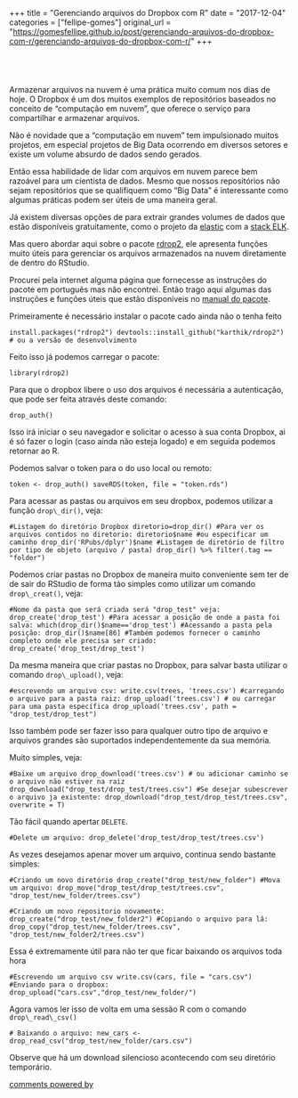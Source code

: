 +++
title = "Gerenciando arquivos do Dropbox com R"
date = "2017-12-04"
categories = ["fellipe-gomes"]
original_url = "https://gomesfellipe.github.io/post/gerenciando-arquivos-do-dropbox-com-r/gerenciando-arquivos-do-dropbox-com-r/"
+++

<p id="main">
<article class="post">
<header>
</header>
<a href="https://gomesfellipe.github.io/post/gerenciando-arquivos-do-dropbox-com-r/gerenciando-arquivos-do-dropbox-com-r/" class="image featured">
<img src="https://gomesfellipe.github.io/img/2017/12/dropbox-R.png" alt="">
</a>
<p>
Armazenar arquivos na nuvem é uma prática muito comum nos dias de hoje.
O Dropbox é um dos muitos exemplos de repositórios baseados no conceito
de “computação em nuvem”, que oferece o serviço para compartilhar e
armazenar arquivos.
</p>
<p>
Não é novidade que a “computação em nuvem” tem impulsionado muitos
projetos, em especial projetos de Big Data ocorrendo em diversos setores
e existe um volume absurdo de dados sendo gerados.
</p>
<p>
Então essa habilidade de lidar com arquivos em nuvem parece bem razoável
para um cientista de dados. Mesmo que nossos repositórios não sejam
repositórios que se qualifiquem como “Big Data” é interessante como
algumas práticas podem ser úteis de uma maneira geral.
</p>
<p>
Já existem diversas opções de para extrair grandes volumes de dados que
estão disponíveis gratuitamente, como o projeto da
<a href="https://www.elastic.co/">elastic</a> com a
<a href="https://www.elastic.co/webinars/introduction-elk-stack">stack
ELK</a>.
</p>
<p>
Mas quero abordar aqui sobre o pacote
<a href="https://cran.r-project.org/web/packages/rdrop2/rdrop2.pdf">rdrop2</a>,
ele apresenta funções muito úteis para gerenciar os arquivos armazenados
na nuvem diretamente de dentro do RStudio.
</p>

<p>
Procurei pela internet alguma página que fornecesse as instruções do
pacote em português mas não encontrei. Então trago aqui algumas das
instruções e funções úteis que estão disponíveis no
<a href="https://github.com/karthik/rdrop2">manual do pacote</a>.
</p>
<p>
Primeiramente é necessário instalar o pacote cado ainda não o tenha
feito
</p>
<pre class="r"><code>install.packages(&quot;rdrop2&quot;) devtools::install_github(&quot;karthik/rdrop2&quot;) # ou a vers&#xE3;o de desenvolvimento</code></pre>
<p>
Feito isso já podemos carregar o pacote:
</p>
<pre class="r"><code>library(rdrop2)</code></pre>
<p>
Para que o dropbox libere o uso dos arquivos é necessária a
autenticação, que pode ser feita através deste comando:
</p>
<pre class="r"><code>drop_auth()</code></pre>
<p>
Isso irá iniciar o seu navegador e solicitar o acesso à sua conta
Dropbox, ai é só fazer o login (caso ainda não esteja logado) e em
seguida podemos retornar ao R.
</p>
<p>
Podemos salvar o token para o do uso local ou remoto:
</p>
<pre class="r"><code>token &lt;- drop_auth() saveRDS(token, file = &quot;token.rds&quot;)</code></pre>

<p>
Para acessar as pastas ou arquivos em seu dropbox, podemos utilizar a
função <code>drop\_dir()</code>, veja:
</p>
<pre class="r"><code>#Listagem do diret&#xF3;rio Dropbox diretorio=drop_dir() #Para ver os arquivos contidos no diretorio: diretorio$name #ou especificar um caminho drop_dir(&apos;RPubs/dplyr&apos;)$name #Listagem de diret&#xF3;rio de filtro por tipo de objeto (arquivo / pasta) drop_dir() %&gt;% filter(.tag == &quot;folder&quot;)</code></pre>

<p>
Podemos criar pastas no Dropbox de maneira muito conveniente sem ter de
de sair do RStudio de forma tão simples como utilizar um comando
<code>drop\_creat()</code>, veja:
</p>
<pre class="r"><code>#Nome da pasta que ser&#xE1; criada ser&#xE1; &quot;drop_test&quot; veja: drop_create(&apos;drop_test&apos;) #Para acessar a posi&#xE7;&#xE3;o de onde a pasta foi salva: which(drop_dir()$name==&apos;drop_test&apos;) #Acessando a pasta pela posi&#xE7;&#xE3;o: drop_dir()$name[86] #Tamb&#xE9;m podemos fornecer o caminho completo onde ele precisa ser criado: drop_create(&apos;drop_test/drop_test&apos;)</code></pre>

<p>
Da mesma maneira que criar pastas no Dropbox, para salvar basta utilizar
o comando <code>drop\_upload()</code>, veja:
</p>
<pre class="r"><code>#escrevendo um arquivo csv: write.csv(trees, &apos;trees.csv&apos;) #carregando o arquivo para a pasta raiz: drop_upload(&apos;trees.csv&apos;) # ou carregar para uma pasta espec&#xED;fica drop_upload(&apos;trees.csv&apos;, path = &quot;drop_test/drop_test&quot;)</code></pre>
<p>
Isso também pode ser fazer isso para qualquer outro tipo de arquivo e
arquivos grandes são suportados independentemente da sua memória.
</p>

<p>
Muito simples, veja:
</p>
<pre class="r"><code>#Baixe um arquivo drop_download(&apos;trees.csv&apos;) # ou adicionar caminho se o arquivo n&#xE3;o estiver na raiz drop_download(&quot;drop_test/drop_test/trees.csv&quot;) #Se desejar subescrever o arquivo ja existente: drop_download(&quot;drop_test/drop_test/trees.csv&quot;, overwrite = T)</code></pre>

<p>
Tão fácil quando apertar <code>DELETE</code>.
</p>
<pre class="r"><code>#Delete um arquivo: drop_delete(&apos;drop_test/drop_test/trees.csv&apos;)</code></pre>

<p>
As vezes desejamos apenar mover um arquivo, continua sendo bastante
simples:
</p>
<pre class="r"><code>#Criando um novo diret&#xF3;rio drop_create(&quot;drop_test/new_folder&quot;) #Mova um arquivo: drop_move(&quot;drop_test/drop_test/trees.csv&quot;, &quot;drop_test/new_folder/trees.csv&quot;)</code></pre>

<pre class="r"><code>#Criando um novo repositorio novamente: drop_create(&quot;drop_test/new_folder2&quot;) #Copiando o arquivo para l&#xE1;: drop_copy(&quot;drop_test/new_folder/trees.csv&quot;, &quot;drop_test/new_folder2/trees.csv&quot;)</code></pre>

<p>
Essa é extremamente útil para não ter que ficar baixando os arquivos
toda hora
</p>
<pre class="r"><code>#Escrevendo um arquivo csv write.csv(cars, file = &quot;cars.csv&quot;) #Enviando para o dropbox: drop_upload(&quot;cars.csv&quot;,&quot;drop_test/new_folder/&quot;)</code></pre>
<p>
Agora vamos ler isso de volta em uma sessão R com o comando
<code>drop\_read\_csv()</code>
</p>
<pre class="r"><code># Baixando o arquivo: new_cars &lt;- drop_read_csv(&quot;drop_test/new_folder/cars.csv&quot;)</code></pre>
<p>
Observe que há um download silencioso acontecendo com seu diretório
temporário.
</p>

<footer>
</footer>
</article>
<article class="post">
<a href="https://disqus.com/" class="dsq-brlink">comments powered by
</a>
</article>
</p>

